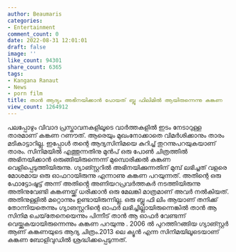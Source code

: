 ```yaml
---
author: Beaumaris
categories:
- Entertainment
comment_count: 0
date: 2022-08-31 12:01:01
draft: false
image: ''
like_count: 94301
share_count: 6365
tags:
- Kangana Ranaut
- News
- porn film
title: താൻ ആദ്യം അഭിനയിക്കാൻ പോയത് ബ്ലൂ ഫിലിമിൽ ആയിരുന്നെന്നു കങ്കണ
view_count: 1264912
---
```


പലപ്പോഴും വിവാദ പ്രസ്താവനകളിലൂടെ വാര്‍ത്തകളില്‍ ഇടം നേടാറുള്ള താരമാണ് കങ്കണ റണൗത്. ആരെയും മുഖംനോക്കാതെ വിമർശിക്കാനും താരം മടികാട്ടാറില്ല. ഇപ്പോൾ തന്റെ ആദ്യസിനിമയെ കുറിച്ച് തുറന്നുപറയുകയാണ് താരം. സിനിമയിൽ എത്തുന്നതിനു മുൻപ് ഒരു പോണ്‍ ചിത്രത്തില്‍ അഭിനയിക്കാന്‍ ഒരുങ്ങിയിരുന്നെന്ന് മുമ്പൊരിക്കല്‍ കങ്കണ വെളിപ്പെടുത്തിയിരുന്നു. ഗ്യാങ്സ്റ്ററില്‍ അഭിനയിക്കുന്നതിന് മുമ്പ് ലഭിച്ചത് വളരെ മോശമായ ഒരു ഓഫറായിരുന്നു എന്നാണു കങ്കണ പറയുന്നത്. അതിന്റെ ഒരു ഫോട്ടോഷൂട്ട് അന്ന് അതിൻ്റെ അണിയറപ്രവർത്തകർ നടത്തിയിരുന്നു അതിനുവേണ്ടി കങ്കണയ്ക്ക് ധരിക്കാന്‍ ഒരു മേലങ്കി മാത്രമാണ് അവർ നല്‍കിയത്. അതിനുള്ളില്‍ മറ്റൊന്നും ഉണ്ടായിരുന്നില്ല. ഒരു ബ്ലൂ ഫി ലിം ആയാണ് തനിക്ക് തോന്നിയതെന്നും ഗ്യാങസ്റ്ററിന്റെ ഓഫര്‍ ലഭിച്ചില്ലായിരുന്നെങ്കില്‍ താൻ ആ സിനിമ ചെയ്‌തേനെയെന്നും പിന്നീട് താൻ ആ ഓഫർ വേണ്ടന്ന് വെയ്ക്കുകയായിരുന്നെന്നും കങ്കണ പറയുന്നു . 2006 ല്‍ പുറത്തിറങ്ങിയ ഗ്യാങ്സ്റ്റര്‍ ആണ് കങ്കണയുടെ ആദ്യ ചിത്രം.2013 ലെ ക്യൂന്‍ എന്ന സിനിമയിലൂടെയാണ് കങ്കണ ബോളിവുഡില്‍ ശ്രദ്ധിക്കപ്പെടുന്നത്.